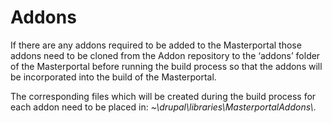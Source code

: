 # Addons

If there are any addons required to be added to the Masterportal those addons need to be cloned from the Addon repository to the ‘addons’ folder of the Masterportal before running the build process so that the addons will be incorporated into the build of the Masterportal.

The corresponding files which will be created during the build process for each addon need to be placed in:
*~\drupal\libraries\MasterportalAddons\\*.

